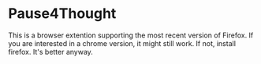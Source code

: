 # Pause4Thought
This is a browser extention supporting the most recent version of Firefox.
If you are interested in a chrome version, it might still work. If not, install firefox. It's better anyway.
